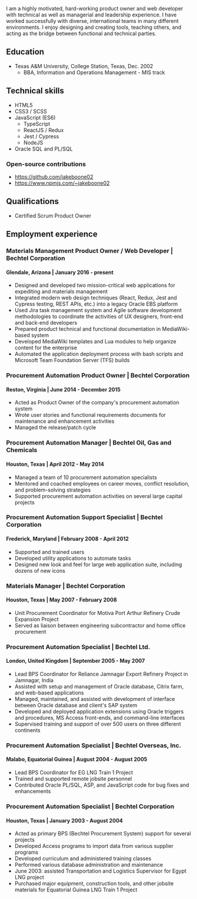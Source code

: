 I am a highly motivated, hard-working product owner and web developer with technical as well as managerial and leadership experience. I have worked successfully with diverse, international teams in many different environments. I enjoy designing and creating tools, teaching others, and acting as the bridge between functional and technical parties.

## Education

- Texas A&M University, College Station, Texas, Dec. 2002
  - BBA, Information and Operations Management - MIS track

## Technical skills

- HTML5
- CSS3 / SCSS
- JavaScript (ES6)
  - TypeScript
  - ReactJS / Redux
  - Jest / Cypress
  - NodeJS
- Oracle SQL and PL/SQL

### Open-source contributions

- https://github.com/jakeboone02
- https://www.npmjs.com/~jakeboone02

## Qualifications

- Certified Scrum Product Owner

## Employment experience

### Materials Management Product Owner / Web Developer | Bechtel Corporation

#### Glendale, Arizona | January 2016 - present

- Designed and developed two mission-critical web applications for expediting and materials management
- Integrated modern web design techniques (React, Redux, Jest and Cypress testing, REST APIs, etc.) into a legacy Oracle EBS platform
- Used Jira task management system and Agile software development methodologies to coordinate the activities of UX designers, front-end and back-end developers
- Prepared product technical and functional documentation in MediaWiki-based system
- Developed MediaWiki templates and Lua modules to help organize content for the enterprise
- Automated the application deployment process with bash scripts and Microsoft Team Foundation Server (TFS) builds

### Procurement Automation Product Owner | Bechtel Corporation

#### Reston, Virginia | June 2014 - December 2015

- Acted as Product Owner of the company's procurement automation system
- Wrote user stories and functional requirements documents for maintenance and enhancement activities
- Managed the release/patch cycle

### Procurement Automation Manager | Bechtel Oil, Gas and Chemicals

#### Houston, Texas | April 2012 - May 2014

- Managed a team of 10 procurement automation specialists
- Mentored and coached employees on career moves, conflict resolution, and problem-solving strategies
- Supported procurement automation activities on several large capital projects

### Procurement Automation Support Specialist | Bechtel Corporation

#### Frederick, Maryland | February 2008 - April 2012

- Supported and trained users
- Developed utility applications to automate tasks
- Designed new look and feel for large web application suite, including dozens of new icons

### Materials Manager | Bechtel Corporation

#### Houston, Texas | May 2007 - February 2008

- Unit Procurement Coordinator for Motiva Port Arthur Refinery Crude Expansion Project
- Served as liaison between engineering subcontractor and home office procurement

### Procurement Automation Specialist | Bechtel Ltd.

#### London, United Kingdom | September 2005 - May 2007

- Lead BPS Coordinator for Reliance Jamnagar Export Refinery Project in Jamnagar, India
- Assisted with setup and management of Oracle database, Citrix farm, and web-based applications
- Managed, maintained, and assisted with development of interface between Oracle database and client's SAP system
- Developed and deployed application extensions using Oracle triggers and procedures, MS Access front-ends, and command-line interfaces
- Supervised training and support of over 500 users on three different continents

### Procurement Automation Specialist | Bechtel Overseas, Inc.

#### Malabo, Equatorial Guinea | August 2004 - August 2005

- Lead BPS Coordinator for EG LNG Train 1 Project
- Trained and supported remote jobsite personnel
- Contributed Oracle PL/SQL, ASP, and JavaScript code for bug fixes and enhancements

### Procurement Automation Specialist | Bechtel Corporation

#### Houston, Texas | January 2003 - August 2004

- Acted as primary BPS (Bechtel Procurement System) support for several projects
- Developed Access programs to import data from various supplier programs
- Developed curriculum and administered training classes
- Performed various database administration and maintenance
- June 2003: assisted Transportation and Logistics Supervisor for Egypt LNG project
- Purchased major equipment, construction tools, and other jobsite materials for Equatorial Guinea LNG Train 1 Project
